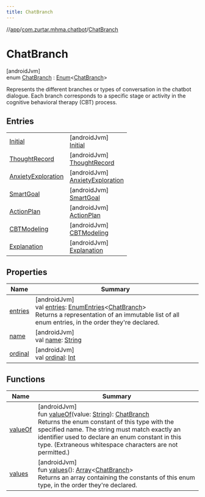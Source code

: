 ```yaml
---
title: ChatBranch
---
```

//[app](../../../index.html)/[com.zurtar.mhma.chatbot](../index.html)/[ChatBranch](index.html)



# ChatBranch



[androidJvm]\
enum [ChatBranch](index.html) : [Enum](https://kotlinlang.org/api/core/kotlin-stdlib/kotlin/-enum/index.html)&lt;[ChatBranch](index.html)&gt; 

Represents the different branches or types of conversation in the chatbot dialogue. Each branch corresponds to a specific stage or activity in the cognitive behavioral therapy (CBT) process.



## Entries


| | |
|---|---|
| [Initial](-initial/index.html) | [androidJvm]<br>[Initial](-initial/index.html) |
| [ThoughtRecord](-thought-record/index.html) | [androidJvm]<br>[ThoughtRecord](-thought-record/index.html) |
| [AnxietyExploration](-anxiety-exploration/index.html) | [androidJvm]<br>[AnxietyExploration](-anxiety-exploration/index.html) |
| [SmartGoal](-smart-goal/index.html) | [androidJvm]<br>[SmartGoal](-smart-goal/index.html) |
| [ActionPlan](-action-plan/index.html) | [androidJvm]<br>[ActionPlan](-action-plan/index.html) |
| [CBTModeling](-c-b-t-modeling/index.html) | [androidJvm]<br>[CBTModeling](-c-b-t-modeling/index.html) |
| [Explanation](-explanation/index.html) | [androidJvm]<br>[Explanation](-explanation/index.html) |


## Properties


| Name | Summary |
|---|---|
| [entries](entries.html) | [androidJvm]<br>val [entries](entries.html): [EnumEntries](https://kotlinlang.org/api/core/kotlin-stdlib/kotlin.enums/-enum-entries/index.html)&lt;[ChatBranch](index.html)&gt;<br>Returns a representation of an immutable list of all enum entries, in the order they're declared. |
| [name](-explanation/index.html#-372974862%2FProperties%2F-451970049) | [androidJvm]<br>val [name](-explanation/index.html#-372974862%2FProperties%2F-451970049): [String](https://kotlinlang.org/api/core/kotlin-stdlib/kotlin/-string/index.html) |
| [ordinal](-explanation/index.html#-739389684%2FProperties%2F-451970049) | [androidJvm]<br>val [ordinal](-explanation/index.html#-739389684%2FProperties%2F-451970049): [Int](https://kotlinlang.org/api/core/kotlin-stdlib/kotlin/-int/index.html) |


## Functions


| Name | Summary |
|---|---|
| [valueOf](value-of.html) | [androidJvm]<br>fun [valueOf](value-of.html)(value: [String](https://kotlinlang.org/api/core/kotlin-stdlib/kotlin/-string/index.html)): [ChatBranch](index.html)<br>Returns the enum constant of this type with the specified name. The string must match exactly an identifier used to declare an enum constant in this type. (Extraneous whitespace characters are not permitted.) |
| [values](values.html) | [androidJvm]<br>fun [values](values.html)(): [Array](https://kotlinlang.org/api/core/kotlin-stdlib/kotlin/-array/index.html)&lt;[ChatBranch](index.html)&gt;<br>Returns an array containing the constants of this enum type, in the order they're declared. |
